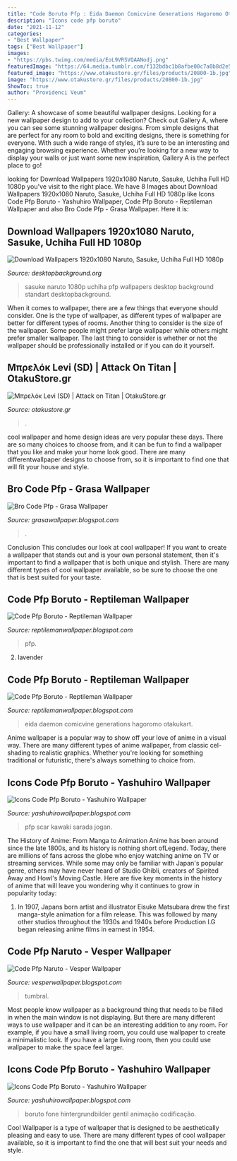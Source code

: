 ```yaml
---
title: "Code Boruto Pfp : Eida Daemon Comicvine Generations Hagoromo Otakukart"
description: "Icons code pfp boruto"
date: "2021-11-12"
categories:
- "Best Wallpaper"
tags: ["Best Wallpaper"]
images:
- "https://pbs.twimg.com/media/EoL9VRSVQAANodj.png"
featuredImage: "https://64.media.tumblr.com/f132bdbc1b8afbe00c7a0b8d2e5fed31/4474562de48a7f8a-e6/s640x960/9265043e37d40926aad2127b00e49577c5497f4f.jpg"
featured_image: "https://www.otakustore.gr/files/products/20800-1b.jpg"
image: "https://www.otakustore.gr/files/products/20800-1b.jpg"
ShowToc: true
author: "Providenci Veum"
---
```



Gallery: A showcase of some beautiful wallpaper designs.
Looking for a new wallpaper design to add to your collection? Check out Gallery A, where you can see some stunning wallpaper designs. From simple designs that are perfect for any room to bold and exciting designs, there is something for everyone. With such a wide range of styles, it’s sure to be an interesting and engaging browsing experience. Whether you’re looking for a new way to display your walls or just want some new inspiration, Gallery A is the perfect place to go!
		
		
		
		
		
		
		
	

		
looking for Download Wallpapers 1920x1080 Naruto, Sasuke, Uchiha Full HD 1080p you've visit to the right place. We have 8 Images about Download Wallpapers 1920x1080 Naruto, Sasuke, Uchiha Full HD 1080p like Icons Code Pfp Boruto - Yashuhiro Wallpaper, Code Pfp Boruto - Reptileman Wallpaper and also Bro Code Pfp - Grasa Wallpaper. Here it is:
		
    
## Download Wallpapers 1920x1080 Naruto, Sasuke, Uchiha Full HD 1080p

<img loading=lazy src="https://www.desktopbackground.org/download/1280x1024/2010/08/10/61780_download-wallpapers-1920x1080-naruto-sasuke-uchiha-full-hd-1080p_1920x1080_h.jpg" onerror="this.onerror=null;this.src='https://tse3.mm.bing.net/th?id=OIP.Yendrt1H5ISXw7xtgcVIAQHaF7&amp;pid=15.1';" alt="Download Wallpapers 1920x1080 Naruto, Sasuke, Uchiha Full HD 1080p">

_Source: desktopbackground.org_

>sasuke naruto 1080p uchiha pfp wallpapers desktop background standart desktopbackground. 

	

When it comes to wallpaper, there are a few things that everyone should consider. One is the type of wallpaper, as different types of wallpaper are better for different types of rooms. Another thing to consider is the size of the wallpaper. Some people might prefer large wallpaper while others might prefer smaller wallpaper. The last thing to consider is whether or not the wallpaper should be professionally installed or if you can do it yourself.

    
## Μπρελόκ Levi (SD) | Attack On Titan | OtakuStore.gr

<img loading=lazy src="https://www.otakustore.gr/files/products/20800-1b.jpg" onerror="this.onerror=null;this.src='https://tse3.mm.bing.net/th?id=OIP.tZraFFSK6AF74_apQ1ilbgHaFe&amp;pid=15.1';" alt="Μπρελόκ Levi (SD) | Attack on Titan | OtakuStore.gr">

_Source: otakustore.gr_

>. 

	

cool wallpaper and home design ideas are very popular these days. There are so many choices to choose from, and it can be fun to find a wallpaper that you like and make your home look good. There are many differentwallpaper designs to choose from, so it is important to find one that will fit your house and style.

    
## Bro Code Pfp - Grasa Wallpaper

<img loading=lazy src="https://lookaside.fbsbx.com/lookaside/crawler/media/?media_id=539157603319925&amp;get_thumbnail=1" onerror="this.onerror=null;this.src='https://tse3.mm.bing.net/th?id=OIP.9c8J5S3WrLa6yhuc_8okLgHaEK&amp;pid=15.1';" alt="Bro Code Pfp - Grasa Wallpaper">

_Source: grasawallpaper.blogspot.com_

>. 

	

Conclusion
This concludes our look at cool wallpaper! If you want to create a wallpaper that stands out and is your own personal statement, then it's important to find a wallpaper that is both unique and stylish. There are many different types of cool wallpaper available, so be sure to choose the one that is best suited for your taste.

    
## Code Pfp Boruto - Reptileman Wallpaper

<img loading=lazy src="https://qph.fs.quoracdn.net/main-thumb-787619172-200-hzutenufehkgwrekivtptottpkvofrsw.jpeg" onerror="this.onerror=null;this.src='https://tse3.mm.bing.net/th?id=OIP.9mbwAl6F44lDuc_VjMzF3gAAAA&amp;pid=15.1';" alt="Code Pfp Boruto - Reptileman Wallpaper">

_Source: reptilemanwallpaper.blogspot.com_

>pfp. 

	

2. lavender 

    
## Code Pfp Boruto - Reptileman Wallpaper

<img loading=lazy src="https://pbs.twimg.com/media/ExBTrc4UYAIGBqM.jpg" onerror="this.onerror=null;this.src='https://tse1.mm.bing.net/th?id=OIP.8HEf1tfB1ZTm1a1tBK1bfwHaFO&amp;pid=15.1';" alt="Code Pfp Boruto - Reptileman Wallpaper">

_Source: reptilemanwallpaper.blogspot.com_

>eida daemon comicvine generations hagoromo otakukart. 

	

Anime wallpaper is a popular way to show off your love of anime in a visual way. There are many different types of anime wallpaper, from classic cel-shading to realistic graphics. Whether you're looking for something traditional or futuristic, there's always something to choice from.

    
## Icons Code Pfp Boruto - Yashuhiro Wallpaper

<img loading=lazy src="https://pbs.twimg.com/media/EoL9VRSVQAANodj.png" onerror="this.onerror=null;this.src='https://tse3.mm.bing.net/th?id=OIP.b-RYgJr6UYD9NLArsH6F3wHaHa&amp;pid=15.1';" alt="Icons Code Pfp Boruto - Yashuhiro Wallpaper">

_Source: yashuhirowallpaper.blogspot.com_

>pfp scar kawaki sarada jogan. 

	

The History of Anime: From Manga to Animation
Anime has been around since the late 1800s, and its history is nothing short ofLegend. Today, there are millions of fans across the globe who enjoy watching anime on TV or streaming services. While some may only be familiar with Japan's popular genre, others may have never heard of Studio Ghibli, creators of Spirited Away and Howl's Moving Castle. Here are five key moments in the history of anime that will leave you wondering why it continues to grow in popularity today:
1) In 1907, Japans born artist and illustrator Eisuke Matsubara drew the first manga-style animation for a film release. This was followed by many other studios throughout the 1930s and 1940s before Production I.G began releasing anime films in earnest in 1954.

    
## Code Pfp Naruto - Vesper Wallpaper

<img loading=lazy src="https://64.media.tumblr.com/f132bdbc1b8afbe00c7a0b8d2e5fed31/4474562de48a7f8a-e6/s640x960/9265043e37d40926aad2127b00e49577c5497f4f.jpg" onerror="this.onerror=null;this.src='https://tse1.mm.bing.net/th?id=OIP.jhEAwLuj_DwQaIC5W0BgEgHaFS&amp;pid=15.1';" alt="Code Pfp Naruto - Vesper Wallpaper">

_Source: vesperwallpaper.blogspot.com_

>tumbral. 

	

Most people know wallpaper as a background thing that needs to be filled in when the main window is not displaying. But there are many different ways to use wallpaper and it can be an interesting addition to any room. For example, if you have a small living room, you could use wallpaper to create a minimalistic look. If you have a large living room, then you could use wallpaper to make the space feel larger.

    
## Icons Code Pfp Boruto - Yashuhiro Wallpaper

<img loading=lazy src="https://i.pinimg.com/originals/42/2a/28/422a2876d9d32b42149c735c7d2dc2b3.jpg" onerror="this.onerror=null;this.src='https://tse2.mm.bing.net/th?id=OIP.Tk6adcybozIefjwQ9YTfbAHaHa&amp;pid=15.1';" alt="Icons Code Pfp Boruto - Yashuhiro Wallpaper">

_Source: yashuhirowallpaper.blogspot.com_

>boruto fone hintergrundbilder gentil animação codificação. 

	

Cool Wallpaper is a type of wallpaper that is designed to be aesthetically pleasing and easy to use. There are many different types of cool wallpaper available, so it is important to find the one that will best suit your needs and style.

